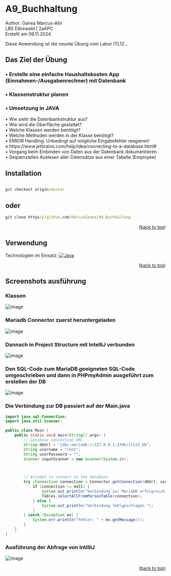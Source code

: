 # A9_Buchhaltung

<a name="readme-top"></a>
Author: Ganea Marcus-Alin <br>
LBS Eibiswald | 2aAPC <br>
Erstellt am 06.11.2024

Diese Anwendung ist die neunte Übung vom Labor ITL12...<br>

## Das Ziel der Übung
### •	Erstelle eine einfache Haushaltskosten App (Einnahmen-/Ausgabenrechner) mit Datenbank
### •	Klassenstruktur planen
### •	Umsetzung in JAVA



<div>•	Wie sieht die Datenbankstruktur aus? <div/>
<div>•	Wie wird die Oberfläche gestaltet?<div/>
<div>•	Welche Klassen werden benötigt?<div/>
<div>•	Welche Methoden werden in der Klasse benötigt?<div/>
<div>•	ERROR Handling: Unbedingt auf mögliche Eingabefehler reagieren!<div/>
<div>o	https://www.jetbrains.com/help/idea/connecting-to-a-database.html#<div/>
<div>•	Vorgang beim Einbinden von Daten aus der Datenbank dokumentieren<div/>
<div>•	Sequenzielles Auslesen aller Datensätze aus einer Tabelle (Employee)<div/>



## Installation

```cmd

git checkout origin/master
```
## oder
```cmd
git clone https://github.com/MarcusGanea/A9_Buchhaltung
```
<p align="right">(<a href="#readme-top">back to top</a>)</p>

## Verwendung
Technologien im Einsatz:
[![Java][java.com]][java-url]


<p align="right">(<a href="#readme-top">back to top</a>)</p>

## Screenshots ausführung

### Klassen
![image](https://github.com/user-attachments/assets/f53b012f-a0b5-485a-9e24-96a420c890cc)

### Mariadb Connector zuerst heruntergeladen
![image](https://github.com/user-attachments/assets/ab5174ea-13e8-486e-8f56-007aced0deaa)

### Dannach in Project Structure mit IntelliJ verbunden
![image](https://github.com/user-attachments/assets/ccbfd622-49ac-49db-927d-bcd2b9f7558e)

### Den SQL-Code zum MariaDB geeigneten SQL-Code umgeschrieben und dann in PHPmyAdmin ausgeführt zum erstellen der DB
![image](https://github.com/user-attachments/assets/637c2a3d-6db0-4652-82f6-b6dbc696076a)

### Die Verbindung zur DB passiert auf der Main.java
```java
import java.sql.Connection;
import java.util.Scanner;

public class Main {
    public static void main(String[] args) {
        // Database connection URL
        String dbUrl = "jdbc:mariadb://127.0.0.1:3306/itl12_db";
        String username = "root";
        String userPassword = "";
        Scanner inputScanner = new Scanner(System.in);



        // Attempt to connect to the database
        try (Connection connection = Connector.getConnection(dbUrl, username, userPassword)) {
            if (connection != null) {
                System.out.println("Verbindung zur MariaDB erfolgreich hergestellt!");
                Tables.selectAllFromPersonTable(connection);
            } else {
                System.out.println("Verbindung fehlgeschlagen.");
            }
        } catch (Exception ex) {
            System.err.println("Fehler: " + ex.getMessage());
        }
    }
}
```

### Ausführung der Abfrage von IntilliJ
![image](https://github.com/user-attachments/assets/a8befb85-3062-4bd2-bf9f-a681fa08e87f)





<p align="right">(<a href="#readme-top">back to top</a>)</p>


<!-- MARKDOWN LINKS & IMAGES -->
<!-- https://www.markdownguide.org/basic-syntax/#reference-style-links -->
[java.com]: https://img.shields.io/badge/Java-ED8B00?style=for-the-badge&logo=openjdk&logoColor=white
[java-url]: https://www.java.com/de/
[product-screenshot]: Screen.png
